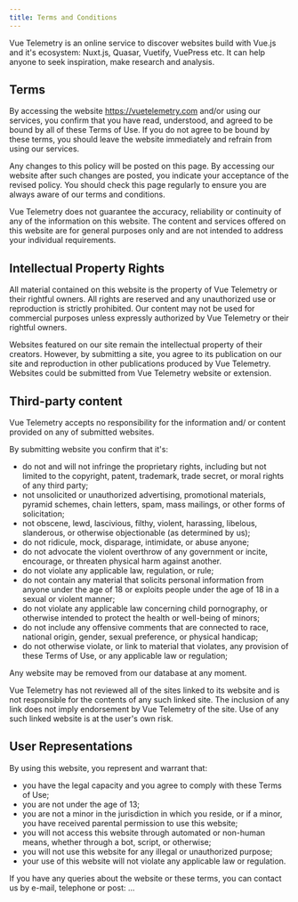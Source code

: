 ```yaml
---
title: Terms and Conditions
---
```


Vue Telemetry is an online service to discover websites build with Vue.js and it's ecosystem: Nuxt.js, Quasar, Vuetify, VuePress etc. It can help anyone to seek inspiration, make research and analysis.

## Terms

By accessing the website https://vuetelemetry.com and/or using our services, you confirm that you have read, understood, and agreed to be bound by all of these Terms of Use. If you do not agree to be bound by these terms, you should leave the website immediately and refrain from using our services.

Any changes to this policy will be posted on this page. By accessing our website after such changes are posted, you indicate your acceptance of the revised policy. You should check this page regularly to ensure you are always aware of our terms and conditions.

Vue Telemetry does not guarantee the accuracy, reliability or continuity of any of the information on this website. The content and services offered on this website are for general purposes only and are not intended to address your individual requirements.

## Intellectual Property Rights

All material contained on this website is the property of Vue Telemetry or their rightful owners. All rights are reserved and any unauthorized use or reproduction is strictly prohibited. Our content may not be used for commercial purposes unless expressly authorized by Vue Telemetry or their rightful owners.

Websites featured on our site remain the intellectual property of their creators. However, by submitting a site, you agree to its publication on our site and reproduction in other publications produced by Vue Telemetry. Websites could be submitted from Vue Telemetry website or extension.

## Third-party content

Vue Telemetry accepts no responsibility for the information and/ or content provided on any of submitted websites.

By submitting website you confirm that it's:

- do not and will not infringe the proprietary rights, including but not limited to the copyright, patent, trademark, trade secret, or moral rights of any third party;
- not unsolicited or unauthorized advertising, promotional materials, pyramid schemes, chain letters, spam, mass mailings, or other forms of solicitation;
- not obscene, lewd, lascivious, filthy, violent, harassing, libelous, slanderous, or otherwise objectionable (as determined by us);
- do not ridicule, mock, disparage, intimidate, or abuse anyone;
- do not advocate the violent overthrow of any government or incite, encourage, or threaten physical harm against another.
- do not violate any applicable law, regulation, or rule;
- do not contain any material that solicits personal information from anyone under the age of 18 or exploits people under the age of 18 in a sexual or violent manner;
- do not violate any applicable law concerning child pornography, or otherwise intended to protect the health or well-being of minors;
- do not include any offensive comments that are connected to race, national origin, gender, sexual preference, or physical handicap;
- do not otherwise violate, or link to material that violates, any provision of these Terms of Use, or any applicable law or regulation;

Any website may be removed from our database at any moment.

Vue Telemetry has not reviewed all of the sites linked to its website and is not responsible for the contents of any such linked site. The inclusion of any link does not imply endorsement by Vue Telemetry of the site. Use of any such linked website is at the user's own risk.

## User Representations

By using this website, you represent and warrant that:

- you have the legal capacity and you agree to comply with these Terms of Use;
- you are not under the age of 13;
- you are not a minor in the jurisdiction in which you reside, or if a minor, you have received parental permission to use this website;
- you will not access this website through automated or non-human means, whether through a bot, script, or otherwise;
- you will not use this website for any illegal or unauthorized purpose;
- your use of this website will not violate any applicable law or regulation.

If you have any queries about the website or these terms, you can contact us by e-mail, telephone or post: ...
